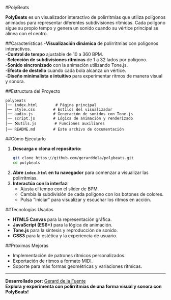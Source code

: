 #PolyBeats

**PolyBeats** es un visualizador interactivo de polirritmias que utiliza polígonos animados para representar diferentes subdivisiones rítmicas. Cada polígono sigue su propio tempo y genera un sonido cuando su vértice principal se alinea con el centro.

##Características
-**Visualización dinámica** de polirritmias con polígonos interactivos.  
-**Control de tempo** ajustable de 10 a 360 BPM.  
-**Selección de subdivisiones rítmicas** de 1 a 32 lados por polígono.  
-**Sonido sincronizado** con la animación utilizando Tone.js.  
-**Efecto de destello** cuando cada bola alcanza un vértice.  
-**Diseño minimalista e intuitivo** para experimentar ritmos de manera visual y sonora.  

##Estructura del Proyecto
```
polybeats
│── index.html        # Página principal
│── style.css        # Estilos del visualizador
│── audio.js         # Generación de sonidos con Tone.js
│── script.js        # Lógica de animación y renderizado
│── 🛠utils.js        # Funciones auxiliares
│── README.md        # Este archivo de documentación
```

##Cómo Ejecutarlo
1. **Descarga o clona el repositorio:**
   ```bash
   git clone https://github.com/gerarddela/polybeats.git
   cd polybeats
   ```
2. **Abre `index.html` en tu navegador** para comenzar a visualizar las polirritmias.
3. **Interactúa con la interfaz**:
   - Ajusta el tempo con el slider de BPM.
   - Cambia la subdivisión de cada polígono con los botones de colores.
   - Pulsa "Iniciar" para visualizar y escuchar los ritmos en acción.

##Tecnologías Usadas
- **HTML5 Canvas** para la representación gráfica.
- **JavaScript (ES6+)** para la lógica de animación.
- **Tone.js** para la síntesis y reproducción de sonido.
- **CSS3** para la estética y la experiencia de usuario.

##Próximas Mejoras
- Implementación de patrones rítmicos personalizados.
- Exportación de ritmos a formato MIDI.
- Soporte para más formas geométricas y variaciones rítmicas.

---

**Desarrollado por:** [Gerard de la Fuente](https://github.com/gerarddela)  
**Explora y experimenta con polirritmias de una forma visual y sonora con PolyBeats!**
